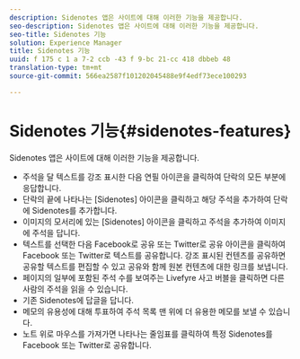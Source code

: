 ```yaml
---
description: Sidenotes 앱은 사이트에 대해 이러한 기능을 제공합니다.
seo-description: Sidenotes 앱은 사이트에 대해 이러한 기능을 제공합니다.
seo-title: Sidenotes 기능
solution: Experience Manager
title: Sidenotes 기능
uuid: f 175 c 1 a 7-2 ccb -43 f 9-bc 21-cc 418 dbbeb 48
translation-type: tm+mt
source-git-commit: 566ea2587f101202045488e9f4edf73ece100293

---
```



# Sidenotes 기능{#sidenotes-features}

Sidenotes 앱은 사이트에 대해 이러한 기능을 제공합니다.



* 주석을 달 텍스트를 강조 표시한 다음 연필 아이콘을 클릭하여 단락의 모든 부분에 응답합니다.
* 단락의 끝에 나타나는 [Sidenotes] 아이콘을 클릭하고 해당 주석을 추가하여 단락에 Sidenotes를 추가합니다.
* 이미지의 모서리에 있는 [Sidenotes] 아이콘을 클릭하고 주석을 추가하여 이미지에 주석을 답니다.
* 텍스트를 선택한 다음 Facebook로 공유 또는 Twitter로 공유 아이콘을 클릭하여 Facebook 또는 Twitter로 텍스트를 공유합니다. 강조 표시된 컨텐츠를 공유하면 공유할 텍스트를 편집할 수 있고 공유와 함께 원본 컨텐츠에 대한 링크를 보냅니다.
* 페이지의 일부에 포함된 주석 수를 보여주는 Livefyre 사고 버블을 클릭하면 다른 사람의 주석을 읽을 수 있습니다.
* 기존 Sidenotes에 답글을 답니다.
* 메모의 유용성에 대해 투표하여 주석 목록 맨 위에 더 유용한 메모를 보낼 수 있습니다.
* 노트 위로 마우스를 가져가면 나타나는 줄임표를 클릭하여 특정 Sidenotes를 Facebook 또는 Twitter로 공유합니다.

